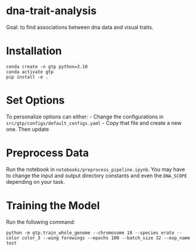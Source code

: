 # dna-trait-analysis
Goal: to find associations between dna data and visual traits.

# Installation
```
conda create -n gtp python=3.10
conda activate gtp
pip install -e .
```

# Set Options
To personalize options can either:
    - Change the configurations in `src/gtp/configs/default_configs.yaml`
    - Copy that file and create a new one. Then update 

# Preprocess Data
Run the notebook in ```notebooks/preprocess_pipeline.ipynb```. You may have to change the input and output directory constants and even the ```DNA_SCOPE``` depending on your task.

# Training the Model
Run the following command:
```
python -m gtp.train_whole_genome --chromosome 18 --species erato --color color_3 --wing forewings --epochs 100 --batch_size 32 --exp_name test
```